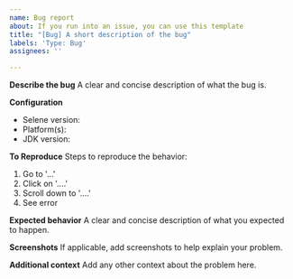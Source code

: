 ```yaml
---
name: Bug report
about: If you run into an issue, you can use this template
title: "[Bug] A short description of the bug"
labels: 'Type: Bug'
assignees: ''

---
```


**Describe the bug**
A clear and concise description of what the bug is.

**Configuration**
- Selene version: 
- Platform(s): 
- JDK version: 

**To Reproduce**
Steps to reproduce the behavior:
1. Go to '...'
2. Click on '....'
3. Scroll down to '....'
4. See error

**Expected behavior**
A clear and concise description of what you expected to happen.

**Screenshots**
If applicable, add screenshots to help explain your problem.

**Additional context**
Add any other context about the problem here.
